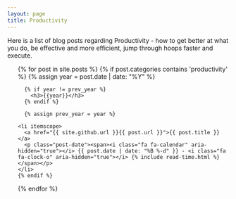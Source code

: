 ```yaml
---
layout: page
title: Productivity
---
```

Here is a list of blog posts regarding Productivity - how to get better at what you do, be effective and more efficient, jump through hoops faster and execute.

<ul class="posts">
  {% for post in site.posts %}
    {% if post.categories contains 'productivity' %}
      {% assign year = post.date | date: "%Y" %}

      {% if year != prev_year %}
        <h3>{{year}}</h3>
      {% endif %}

      {% assign prev_year = year %}

    <li itemscope>
      <a href="{{ site.github.url }}{{ post.url }}">{{ post.title }}</a>
      <p class="post-date"><span><i class="fa fa-calendar" aria-hidden="true"></i> {{ post.date | date: "%B %-d" }} - <i class="fa fa-clock-o" aria-hidden="true"></i> {% include read-time.html %}</span></p>
    </li>
    {% endif %}
  {% endfor %}
</ul>
